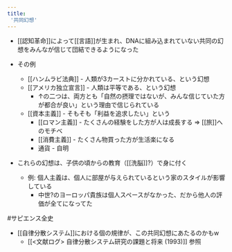 ```yaml
---
title:
 '共同幻想'
---
```


- [[認知革命]]によって[[言語]]が生まれ、DNAに組み込まれていない共同の幻想をみんなが信じて団結できるようになった
- その例
    - [[ハンムラビ法典]] - 人類が3カーストに分かれている、という幻想
    - [[アメリカ独立宣言]] - 人類は平等である、という幻想
        - ↑の二つは、両方とも「自然の摂理ではないが、みんな信じていた方が都合が良い」という理由で信じられている
    - [[資本主義]] - そもそも「利益を追求したい」という
        - [[ロマン主義]] - たくさんの経験をした方が人は成長する => [[旅]]へのモチベ
        - [[消費主義]] - たくさん物買った方が生活楽になる
        - 通貨 - 自明

- これらの幻想は、子供の頃からの教育（[[洗脳]]?）で身に付く
    - 例: 個人主義は、個人に部屋が与えられているという家のスタイルが影響している
        - 中世?のヨーロッパ貴族は個人スペースがなかった、だから他人の評価が全てになってた

#サピエンス全史

- [[自律分散システム]]における個の規律が、この共同幻想にあたるのかもw
    - [[<文献ログ> 自律分散システム研究の課題と将来 (1993)]] 参照
